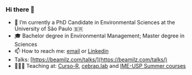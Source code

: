 ### Hi there 👋

- 🌱 I’m currently a PhD Candidate in Environmental Sciences at the University of São Paulo 🇧🇷
- 🎓 Bachelor degree in Environmental Management; Master degree in Sciences
- 📫 How to reach me: [email](mailto:milz.bea@gmail.com) or [Linkedin](https://www.linkedin.com/in/beatrizmilz/)
- Talks: [https://beamilz.com/talks/](https://beamilz.com/talks/)
- 👩🏼‍🏫 Teaching at: [Curso-R](https://curso-r.com/), [cebrap.lab](https://cebrap.org.br/cebrap-lab/) and [IME-USP Summer courses](https://www.ime.usp.br/verao/index.php)
